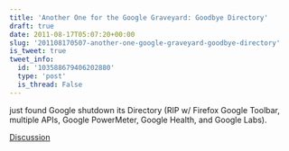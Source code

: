 ```yaml
---
title: 'Another One for the Google Graveyard: Goodbye Directory'
draft: true
date: 2011-08-17T05:07:20+00:00
slug: '201108170507-another-one-google-graveyard-goodbye-directory'
is_tweet: true
tweet_info:
  id: '103588679406202880'
  type: 'post'
  is_thread: False
---
```




just found Google shutdown its Directory (RIP w/ Firefox Google Toolbar, multiple APIs, Google PowerMeter, Google Health, and Google Labs).

[Discussion](https://x.com/sytelus/status/103588679406202880)
